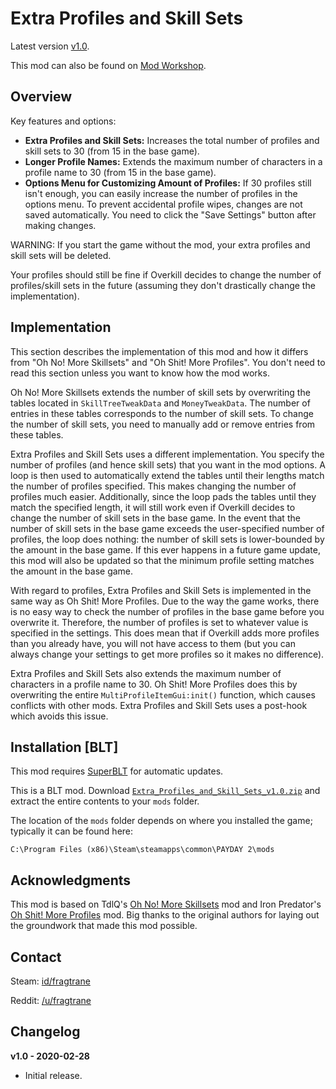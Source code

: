 # Extra Profiles and Skill Sets

Latest version [v1.0](https://github.com/fragtrane/Payday-2-Mods/raw/master/Extra%20Profiles%20and%20Skill%20Sets/Extra_Profiles_and_Skill_Sets_v1.0.zip).

This mod can also be found on [Mod Workshop](https://modworkshop.net/mod/26702).

## Overview

Key features and options:

- **Extra Profiles and Skill Sets:** Increases the total number of profiles and skill sets to 30 (from 15 in the base game).
- **Longer Profile Names:** Extends the maximum number of characters in a profile name to 30 (from 15 in the base game).
- **Options Menu for Customizing Amount of Profiles:** If 30 profiles still isn't enough, you can easily increase the number of profiles in the options menu. To prevent accidental profile wipes, changes are not saved automatically. You need to click the "Save Settings" button after making changes.

WARNING: If you start the game without the mod, your extra profiles and skill sets will be deleted.

Your profiles should still be fine if Overkill decides to change the number of profiles/skill sets in the future (assuming they don't drastically change the implementation).

## Implementation

This section describes the implementation of this mod and how it differs from "Oh No! More Skillsets" and "Oh Shit! More Profiles". You don't need to read this section unless you want to know how the mod works.

Oh No! More Skillsets extends the number of skill sets by overwriting the tables located in `SkillTreeTweakData` and `MoneyTweakData`. The number of entries in these tables corresponds to the number of skill sets. To change the number of skill sets, you need to manually add or remove entries from these tables.

Extra Profiles and Skill Sets uses a different implementation. You specify the number of profiles (and hence skill sets) that you want in the mod options. A loop is then used to automatically extend the tables until their lengths match the number of profiles specified. This makes changing the number of profiles much easier. Additionally, since the loop pads the tables until they match the specified length, it will still work even if Overkill decides to change the number of skill sets in the base game. In the event that the number of skill sets in the base game exceeds the user-specified number of profiles, the loop does nothing: the number of skill sets is lower-bounded by the amount in the base game. If this ever happens in a future game update, this mod will also be updated so that the minimum profile setting matches the amount in the base game.

With regard to profiles, Extra Profiles and Skill Sets is implemented in the same way as Oh Shit! More Profiles. Due to the way the game works, there is no easy way to check the number of profiles in the base game before you overwrite it. Therefore, the number of profiles is set to whatever value is specified in the settings. This does mean that if Overkill adds more profiles than you already have, you will not have access to them (but you can always change your settings to get more profiles so it makes no difference).

Extra Profiles and Skill Sets also extends the maximum number of characters in a profile name to 30. Oh Shit! More Profiles does this by overwriting the entire `MultiProfileItemGui:init()` function, which causes conflicts with other mods. Extra Profiles and Skill Sets uses a post-hook which avoids this issue.

## Installation [BLT]

This mod requires [SuperBLT](https://superblt.znix.xyz) for automatic updates.

This is a BLT mod. Download [`Extra_Profiles_and_Skill_Sets_v1.0.zip`](https://github.com/fragtrane/Payday-2-Mods/raw/master/Extra%20Profiles%20and%20Skill%20Sets/Extra_Profiles_and_Skill_Sets_v1.0.zip) and extract the entire contents to your `mods` folder.

The location of the `mods` folder depends on where you installed the game; typically it can be found here:

```
C:\Program Files (x86)\Steam\steamapps\common\PAYDAY 2\mods
```

## Acknowledgments

This mod is based on TdlQ's [Oh No! More Skillsets](https://modworkshop.net/mod/13442) mod and Iron Predator's [Oh Shit! More Profiles](https://modworkshop.net/mod/17609) mod. Big thanks to the original authors for laying out the groundwork that made this mod possible.

## Contact

Steam: [id/fragtrane](https://steamcommunity.com/id/fragtrane)

Reddit: [/u/fragtrane](https://www.reddit.com/user/fragtrane)

## Changelog

**v1.0 - 2020-02-28**

- Initial release.
